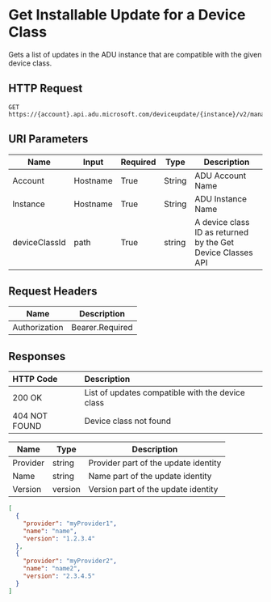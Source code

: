 # Get Installable Update for a Device Class

Gets a list of updates in the ADU instance that are compatible with the given device class.

## HTTP Request

```http
GET https://{account}.api.adu.microsoft.com/deviceupdate/{instance}/v2/management/deviceclasses/{deviceClassId}/installableupdates
```

## URI Parameters

Name|Input|Required|Type|Description
----|------|------|------|------|
Account| Hostname|True|String|ADU Account Name
Instance| Hostname|True|String|ADU Instance Name
deviceClassId | path | True | string | A device class ID as returned by the Get Device Classes API

## Request Headers

Name|Description
----|------|
Authorization| Bearer.Required

## Responses

|   HTTP Code   |   Description  |
| :--------- | :---- |
|  200 OK | List of updates compatible with the device class |
|  404 NOT FOUND | Device class not found |

Name|Type|Description
----|------|------|
Provider| string|Provider part of the update identity
Name| string|Name part of the update identity
Version| version | Version part of the update identity

```json
[
  {
    "provider": "myProvider1",
    "name": "name",
    "version": "1.2.3.4"
  },
  {
    "provider": "myProvider2",
    "name": "name2",
    "version": "2.3.4.5"
  }
]
```
